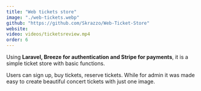 ```yaml
---
title: "Web tickets store"
image: "./web-tickets.webp"
github: "https://github.com/Skrazzo/Web-Ticket-Store"
website:
video: videos/ticketsreview.mp4
order: 6
---
```


Using **Laravel, Breeze for authentication and Stripe for payments**, it is a simple ticket store with basic functions.

Users can sign up, buy tickets, reserve tickets. While for admin it was made easy to create beautiful concert tickets with just one image.

